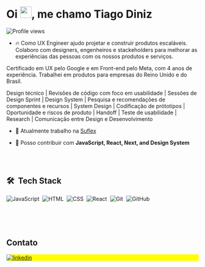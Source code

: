 <h1 align="left">Oi <img src="https://raw.githubusercontent.com/kaueMarques/kaueMarques/master/hi.gif" height="30px">, me chamo Tiago Diniz</h1>
<p align="left"> <img src="https://komarev.com/ghpvc/?username=maykbrito&color=yellow" alt="Profile views" /> </p>

- 🔥 Como UX Engineer ajudo projetar e construir produtos escaláveis. Colaboro com designers, engenheiros e stackeholders para melhorar as experiências das pessoas com os nossos produtos e serviços.

Certificado em UX pelo Google e em Front-end pelo Meta, com 4 anos de experiência. Trabalhei em produtos para empresas do Reino Unido e do Brasil.

Design técnico | Revisões de código com foco em usabilidade | Sessões de Design Sprint | Design System | Pesquisa e recomendações de componentes e recursos | System Design | Codificação de prótotipos | Oportunidade e riscos de produto | Handoff | Teste de usabilidade | Research | Comunicação entre Design e Desenvolvimento

- 🔭 Atualmente trabalho na [Suflex](suflex.com.br)

- 💬 Posso contribuir com **JavaScript, React, Next, and Design System**

<br><br>
## 🛠 &nbsp;Tech Stack
![JavaScript](https://img.shields.io/badge/-JavaScript-05122A?style=flat&logo=javascript)&nbsp;
![HTML](https://img.shields.io/badge/-HTML-05122A?style=flat&logo=HTML5)&nbsp;
![CSS](https://img.shields.io/badge/-CSS-05122A?style=flat&logo=CSS3&logoColor=1572B6)&nbsp;
![React](https://img.shields.io/badge/-React-05122A?style=flat&logo=react)&nbsp;
![Git](https://img.shields.io/badge/-Git-05122A?style=flat&logo=git)&nbsp;
![GitHub](https://img.shields.io/badge/-GitHub-05122A?style=flat&logo=github)&nbsp;
<br><br>


<br><br>

## Contato

<p align="left" style="background:yellow">
<a href="https://www.linkedin.com/in/tiago-diniz/" target="_blank">
  <img align="center" src="https://img.shields.io/badge/LinkedIn-0077B5?style=for-the-badge&logo=linkedin&logoColor=white" alt="linkedin"/>
</p>
